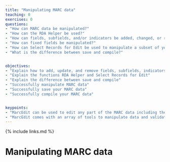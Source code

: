 ```yaml
---
title: "Manipulating MARC data"
teaching: 0
exercises: 0
questions:
- "How can MARC data be manipulated?"
- "How can the RDA Helper be used?"
- "How can fields, subfields, and/or indicators be added, changed, or removed?"
- "How can fixed fields be manipulated?"
- "How can Select Records for Edit be used to manipulate a subset of your MARC file?"
- "What is the difference between save and compile?"


objectives:
- "Explain how to add, update, and remove fields, subfields, indicators, and fixed fields"
- "Explain the functions RDA Helper and Select Records for Edit"
- "Explain the difference between save and compile"
- "Successfully manipulate MARC data"
- "Successfully save your MARC data"
- "Successfully compile your MARC data"


keypoints:
- "MarcEdit can be used to edit any part of the MARC data including the Leader, fixed fields, fields, indicators, subfields and the content in those fields."
- "MarcEdit comes with an array of tools to manipulate data and validate MARC."
---
```


{% include links.md %}


# Manipulating MARC data

